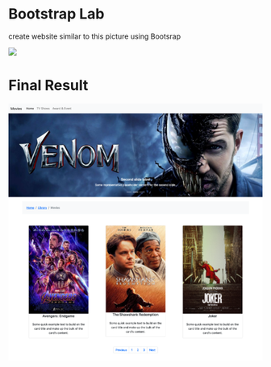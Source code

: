 # Bootstrap Lab

create website similar to this picture using Bootsrap

<img src="images/Movies.png">

# Final Result

<img src="result.png">
